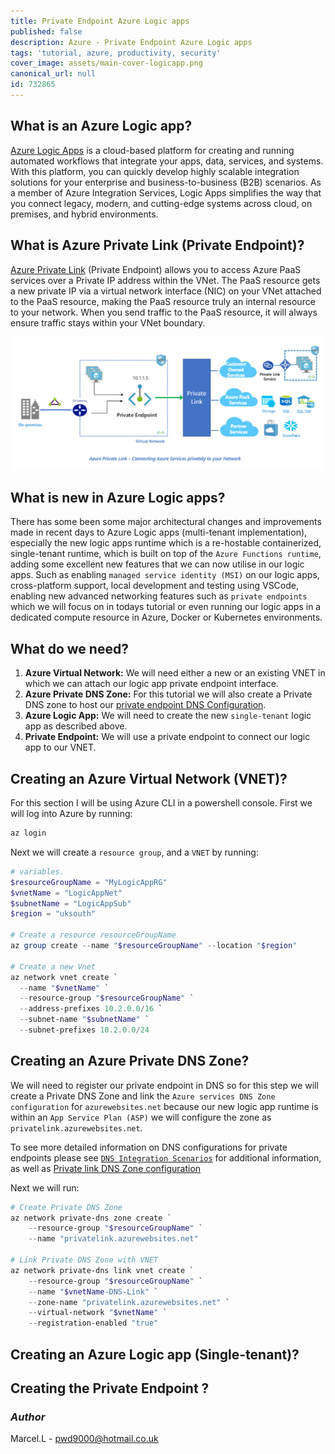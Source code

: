 ```yaml
---
title: Private Endpoint Azure Logic apps
published: false
description: Azure - Private Endpoint Azure Logic apps
tags: 'tutorial, azure, productivity, security'
cover_image: assets/main-cover-logicapp.png
canonical_url: null
id: 732865
---
```


## What is an Azure Logic app?

[Azure Logic Apps](https://docs.microsoft.com/en-us/azure/logic-apps/logic-apps-overview) is a cloud-based platform for creating and running automated workflows that integrate your apps, data, services, and systems. With this platform, you can quickly develop highly scalable integration solutions for your enterprise and business-to-business (B2B) scenarios. As a member of Azure Integration Services, Logic Apps simplifies the way that you connect legacy, modern, and cutting-edge systems across cloud, on premises, and hybrid environments.

## What is Azure Private Link (Private Endpoint)?

[Azure Private Link](https://docs.microsoft.com/en-us/azure/private-link/private-link-overview) (Private Endpoint) allows you to access Azure PaaS services over a Private IP address within the VNet. The PaaS resource gets a new private IP via a virtual network interface (NIC) on your VNet attached to the PaaS resource, making the PaaS resource truly an internal resource to your network. When you send traffic to the PaaS resource, it will always ensure traffic stays within your VNet boundary.

![privateLink1](./assets/privateLink1.png)

## What is new in Azure Logic apps?

There has some been some major architectural changes and improvements made in recent days to Azure Logic apps (multi-tenant implementation), especially the new logic apps runtime which is a re-hostable containerized, single-tenant runtime, which is built on top of the `Azure Functions runtime`, adding some excellent new features that we can now utilise in our logic apps. Such as enabling `managed service identity (MSI)` on our logic apps, cross-platform support, local development and testing using VSCode, enabling new advanced networking features such as `private endpoints` which we will focus on in todays tutorial or even running our logic apps in a dedicated compute resource in Azure, Docker or Kubernetes environments.

## What do we need?

1. **Azure Virtual Network:** We will need either a new or an existing VNET in which we can attach our logic app private endpoint interface.
2. **Azure Private DNS Zone:** For this tutorial we will also create a Private DNS zone to host our [private endpoint DNS Configuration](https://docs.microsoft.com/en-us/azure/private-link/private-endpoint-dns#azure-services-dns-zone-configuration).
3. **Azure Logic App:** We will need to create the new `single-tenant` logic app as described above.
4. **Private Endpoint:** We will use a private endpoint to connect our logic app to our VNET.

## Creating an Azure Virtual Network (VNET)?

For this section I will be using Azure CLI in a powershell console. First we will log into Azure by running:

```powershell
az login
```

Next we will create a `resource group`, and a `VNET` by running:

```powershell
# variables.
$resourceGroupName = "MyLogicAppRG"
$vnetName = "LogicAppNet"
$subnetName = "LogicAppSub"
$region = "uksouth"

# Create a resource resourceGroupName
az group create --name "$resourceGroupName" --location "$region"

# Create a new Vnet
az network vnet create `
  --name "$vnetName" `
  --resource-group "$resourceGroupName" `
  --address-prefixes 10.2.0.0/16 `
  --subnet-name "$subnetName" `
  --subnet-prefixes 10.2.0.0/24
```

## Creating an Azure Private DNS Zone?

We will need to register our private endpoint in DNS so for this step we will create a Private DNS Zone and link the `Azure services DNS Zone configuration` for `azurewebsites.net` because our new logic app runtime is within an `App Service Plan (ASP)` we will configure the zone as `privatelink.azurewebsites.net`.

To see more detailed information on DNS configurations for private endpoints please see [`DNS Integration Scenarios`](https://github.com/dmauser/PrivateLink/tree/master/DNS-Integration-Scenarios) for additional information, as well as [Private link DNS Zone configuration](https://docs.microsoft.com/en-us/azure/private-link/private-endpoint-dns#azure-services-dns-zone-configuration)

Next we will run:

```powershell
# Create Private DNS Zone
az network private-dns zone create `
    --resource-group "$resourceGroupName" `
    --name "privatelink.azurewebsites.net"

# Link Private DNS Zone with VNET
az network private-dns link vnet create `
    --resource-group "$resourceGroupName" `
    --name "$vnetName-DNS-Link" `
    --zone-name "privatelink.azurewebsites.net" `
    --virtual-network "$vnetName" `
    --registration-enabled "true"
```

## Creating an Azure Logic app (Single-tenant)?

## Creating the Private Endpoint ?

### _Author_

Marcel.L - pwd9000@hotmail.co.uk

